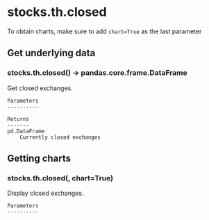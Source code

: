# stocks.th.closed

To obtain charts, make sure to add `chart=True` as the last parameter

## Get underlying data 
### stocks.th.closed() -> pandas.core.frame.DataFrame

Get closed exchanges.

    Parameters
    ----------

    Returns
    -------
    pd.DataFrame
        Currently closed exchanges

## Getting charts 
### stocks.th.closed(, chart=True)

Display closed exchanges.

    Parameters
    ----------
